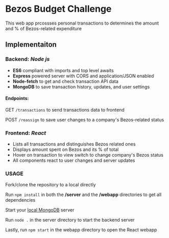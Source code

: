 # Bezos Budget Challenge

This web app prcossses personal transactions to determines the amount and % of Bezos-related expenditure

## Implementaiton

### Backend: *Node js*
- **ES6** compliant with imports and top level awaits
- **Express** powered server with CORS and application/JSON enabled
- **Node-fetch** to get and check transaction API data
- **MongoDB** to save transaction history, updates, and user settings

#### Endpoints:
GET `/transactions` to send transactions data to frontend

POST `/reassign` to save user changes to a company's Bezos-related status

### Frontend: *React*
- Lists all transactions and distinguishes Bezos related ones
- Displays amount spent on Bezos and its % of total
- Hover on transaction to view switch to change company's Bezos status
- All components react to user changes and server updates

### USAGE

Fork/clone the repository to a local directly

Run `npm install` in both the **/server** and the **/webapp** directories to get all dependencies

Start your [local MongoDB](https://www.mongodb.com/docs/guides/server/install/) server

Run `node .` in the server directory to start the backend server

Lastly, run `npm start` in the webapp directory to open the React webapp